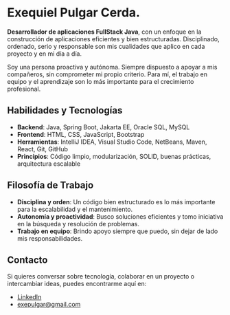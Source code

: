 # Exequiel Pulgar Cerda.

**Desarrollador de aplicaciones FullStack Java**, con un enfoque en la construcción de aplicaciones eficientes y bien estructuradas. Disciplinado, ordenado, serio y responsable son mis cualidades que aplico en cada proyecto y en mi día a día.

Soy una persona proactiva y autónoma. Siempre dispuesto a apoyar a mis compañeros, sin comprometer mi propio criterio. Para mí, el trabajo en equipo y el aprendizaje son lo más importante para el crecimiento profesional.

## Habilidades y Tecnologías

- **Backend**: Java, Spring Boot, Jakarta EE, Oracle SQL, MySQL
- **Frontend**: HTML, CSS, JavaScript, Bootstrap
- **Herramientas**: IntelliJ IDEA, Visual Studio Code, NetBeans, Maven, React, Git, GitHub
- **Principios**: Código limpio, modularización, SOLID, buenas prácticas, arquitectura escalable

## Filosofía de Trabajo

- **Disciplina y orden**: Un código bien estructurado es lo más importante para la escalabilidad y el mantenimiento.
- **Autonomía y proactividad**: Busco soluciones eficientes y tomo iniciativa en la búsqueda y resolución de problemas.
- **Trabajo en equipo**: Brindo apoyo siempre que puedo, sin dejar de lado mis responsabilidades.

## Contacto

Si quieres conversar sobre tecnología, colaborar en un proyecto o intercambiar ideas, puedes encontrarme aquí en:
- [LinkedIn](https://www.linkedin.com/in/exequiel-pulgar)
- exepulgar@gmail.com
